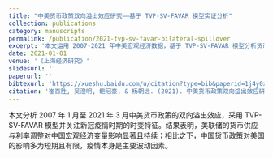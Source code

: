 ```yaml
---
title: "中美货币政策双向溢出效应研究——基于 TVP-SV-FAVAR 模型实证分析"
collection: publications
category: manuscripts
permalink: /publication/2021-tvp-sv-favar-bilateral-spillover
excerpt: '本文运用 2007-2021 年中美宏观经济数据，基于 TVP-SV-FAVAR 模型分析货币政策的双向溢出效应，重点考察新冠疫情期间的时变特征，发现美联储政策对中国影响显著且持续，而中国政策对美国多呈短期效应。'
date: 2021-01-01
venue: '《上海经济研究》'
slidesurl: ''
paperurl: ''
bibtexurl: 'https://xueshu.baidu.com/u/citation?type=bib&paperid=1j4y0xv0323w08h0k54j0pq0ab717811'
citation: '崔百胜, 吴澄明, 鲍冠豪, & 杨朝远. (2021). 中美货币政策双向溢出效应研究——基于tvp-sv-favar模型实证分析. 上海经济研究, 33(12), 94-110.'
---
```

本文分析 2007 年 1 月至 2021 年 3 月中美货币政策的双向溢出效应，采用 TVP-SV-FAVAR 模型并关注新冠疫情时期的时变特征。结果表明，美联储的货币供应与利率调整对中国宏观经济变量影响显著且持续；相比之下，中国货币政策对美国的影响多为短期且有限，疫情本身是主要波动因素。
